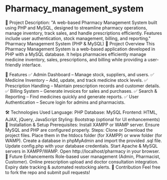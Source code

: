 # Pharmacy_management_system
📌 Project Description:
"A web-based Pharmacy Management System built using PHP and MySQL, designed to streamline pharmacy operations, manage inventory, track sales, and handle prescriptions efficiently. Features include user authentication, stock management, billing, and reporting."
Pharmacy Management System (PHP & MySQL)
🚀 Project Overview
This Pharmacy Management System is a web-based application developed in PHP with a MySQL database. It helps pharmacies efficiently manage medicine inventory, sales, prescriptions, and billing while providing a user-friendly interface.

🔹 Features
✅ Admin Dashboard – Manage stock, suppliers, and users.
✅ Medicine Inventory – Add, update, and track medicine stock levels.
✅ Prescription Handling – Maintain prescription records and customer details.
✅ Billing System – Generate invoices for sales and purchases.
✅ Search & Reporting – Find medicines quickly and generate reports.
✅ User Authentication – Secure login for admins and pharmacists.

🛠️ Technologies Used
Language: PHP 
Database: MySQL 
Frontend: HTML, AJAX, jQuery, JavaScript
Styling: Bootstrap (optional for UI enhancements)
🚀 Installation & Setup
Prerequisites:
Install XAMPP or WAMP server.
Ensure MySQL and PHP are configured properly.
Steps:
Clone or Download the project files.
Place them in the htdocs folder (for XAMPP) or www folder (for WAMP).
Create a database in phpMyAdmin and import the provided .sql file.
Update config.php with your database credentials.
Start Apache & MySQL servers in XAMPP/WAMP.
Open http://localhost/pharmacy in your browser.
📌 Future Enhancements
Role-based user management (Admin, Pharmacist, Customer).
Online prescription upload and doctor consultation integration.
Expiry date tracking & automated restocking alerts.
🤝 Contribution
Feel free to fork the repo and submit pull requests!
